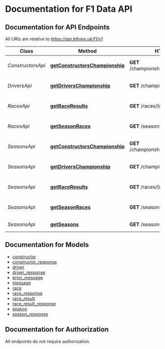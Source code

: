 # Documentation for F1 Data API

<a name="documentation-for-api-endpoints"></a>
## Documentation for API Endpoints

All URIs are relative to *https://api.bthree.uk/f1/v1*

| Class | Method | HTTP request | Description |
|------------ | ------------- | ------------- | -------------|
| *ConstructorsApi* | [**getConstructorsChampionship**](Apis/ConstructorsApi.md#getconstructorschampionship) | **GET** /championships/{year}/constructors | Get all drivers for a season |
| *DriversApi* | [**getDriversChampionship**](Apis/DriversApi.md#getdriverschampionship) | **GET** /championships/{year}/drivers | Get all drivers for a season |
| *RacesApi* | [**getRaceResults**](Apis/RacesApi.md#getraceresults) | **GET** /races/{race_id}/results | Get all results for a season |
*RacesApi* | [**getSeasonRaces**](Apis/RacesApi.md#getseasonraces) | **GET** /seasons/{year}/races | Get all races for a season |
| *SeasonsApi* | [**getConstructorsChampionship**](Apis/SeasonsApi.md#getconstructorschampionship) | **GET** /championships/{year}/constructors | Get all drivers for a season |
*SeasonsApi* | [**getDriversChampionship**](Apis/SeasonsApi.md#getdriverschampionship) | **GET** /championships/{year}/drivers | Get all drivers for a season |
*SeasonsApi* | [**getRaceResults**](Apis/SeasonsApi.md#getraceresults) | **GET** /races/{race_id}/results | Get all results for a season |
*SeasonsApi* | [**getSeasonRaces**](Apis/SeasonsApi.md#getseasonraces) | **GET** /seasons/{year}/races | Get all races for a season |
*SeasonsApi* | [**getSeasons**](Apis/SeasonsApi.md#getseasons) | **GET** /seasons | Get all seasons |


<a name="documentation-for-models"></a>
## Documentation for Models

 - [constructor](./Models/constructor.md)
 - [constructor_response](./Models/constructor_response.md)
 - [driver](./Models/driver.md)
 - [driver_response](./Models/driver_response.md)
 - [error_message](./Models/error_message.md)
 - [message](./Models/message.md)
 - [race](./Models/race.md)
 - [race_response](./Models/race_response.md)
 - [race_result](./Models/race_result.md)
 - [race_result_response](./Models/race_result_response.md)
 - [season](./Models/season.md)
 - [season_response](./Models/season_response.md)


<a name="documentation-for-authorization"></a>
## Documentation for Authorization

All endpoints do not require authorization.
